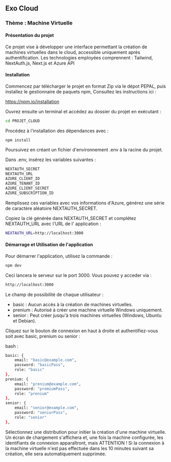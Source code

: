 ## Exo Cloud 

### Thème : Machine Virtuelle

####  Présentation du projet

Ce projet vise à développer une interface permettant la création de machines virtuelles dans le cloud, accessible uniquement après authentification. Les technologies employées comprennent : Tailwind, NextAuth.js, Next.js et Azure API

####  Installation

Commencez par télécharger le projet en format Zip via le dépot PEPAL, puis installez le gestionnaire de paquets npm, Consultez les instructions ici :

https://npm.io/installation

Ouvrez ensuite un terminal et accédez au dossier du projet en exécutant :

```bash
cd PROJET_CLOUD
```

Procédez à l'installation des dépendances avec :

```bash
npm install
```

Poursuivez en créant un fichier d'environnement .env à la racine du projet.

Dans .env, insérez les variables suivantes :

```bash
NEXTAUTH_SECRET
NEXTAUTH_URL
AZURE_CLIENT_ID
AZURE_TENANT_ID
AZURE_CLIENT_SECRET
AZURE_SUBSCRIPTION_ID
```

Remplissez ces variables avec vos informations d'Azure, générez une série de caractère aléatoire NEXTAUTH_SECRET.

Copiez la clé générée dans NEXTAUTH_SECRET et complétez NEXTAUTH_URL avec l'URL de l' application :

```bash
NEXTAUTH_URL=http://localhost:3000
```

####  Démarrage et Utilisation de l'application

Pour démarrer l'application, utilisez la commande :

```bash
npm dev
```

Ceci lancera le serveur sur le port 3000. Vous pouvez y acceder via :

```bash
http://localhost:3000
```

 Le champ de possibilité de chaque utilisateur :

- basic : Aucun accès à la création de machines virtuelles.
- prenium : Autorisé à créer une machine virtuelle Windows uniquement.
- senior : Peut créer jusqu'à trois machines virtuelles (Windows, Ubuntu et Debian).
 
 Cliquez sur le bouton de connexion en haut à droite et authentifiez-vous soit avec basic, prenium ou senior :

bash
:

```bash
basic: {
    email: "basic@example.com",
    password: "basicPass",
    role: "basic"
},
prenium: {
    email: "prenium@example.com",
    password: "premiumPass",
    role: "prenium"
},
senior: {
    email: "senior@example.com",
    password: "seniorPass",
    role: "senior"
},
```

Sélectionnez une distribution pour initier la création d'une machine virtuelle. Un écran de chargement s'affichera et, une fois la machine configurée, les identifiants de connexion apparaîtront, mais ATTENTION ! Si la connexion à la machine virtuelle n'est pas effectuée dans les 10 minutes suivant sa création, elle sera automatiquement supprimée.